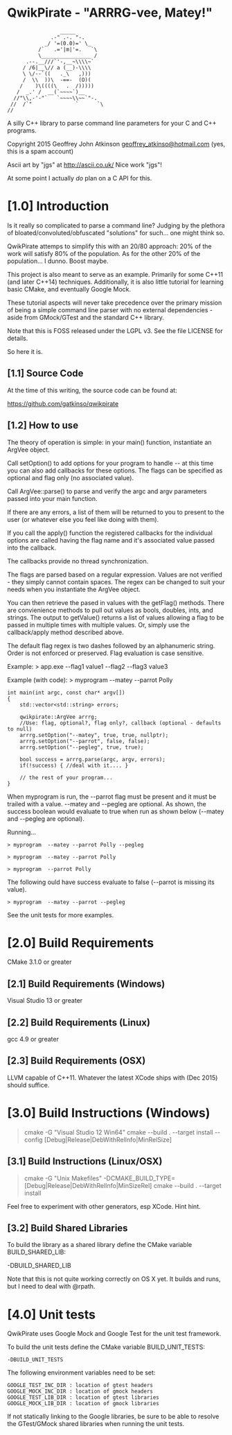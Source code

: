 QwikPirate - "ARRRG-vee, Matey!"
================================
                     _____
                  .-" .-. "-.
                _/ '=(0.0)=' \_
              /`   .='|m|'=.   `\
              \________________ /
          .--.__///`'-,__~\\\\~`
         / /6|__\// a (__)-\\\\
         \ \/--`((   ._\   ,)))
         /  \\  ))\  -==-  (O)(
        /    )\((((\   .  /)))))
       /  _.' /  __(`~~~~`)__
      //"\\,-'-"`   `~~~~\\~~`"-.
     //  /`"              `      `\
    //


A silly C++ library to parse command line parameters for your C and C++ programs.

Copyright 2015 Geoffrey John Atkinson
geoffrey_atkinso@hotmail.com (yes, this is a spam account)

Ascii art by "jgs" at http://ascii.co.uk/  Nice work "jgs"!

At some point I actually *do* plan on a C API for this.

[1.0] Introduction
==================

Is it really so complicated to parse a command line?  Judging by the plethora
of bloated/convoluted/obfuscated "solutions" for such... one might think so.

QwikPirate attemps to simplify this with an 20/80 approach:  20% of the work will
satisfy 80% of the population. As for the other 20% of the population... I dunno.
Boost maybe.

This project is also meant to serve as an example.  Primarily for some C++11 
(and later C++14) techniques.  Additionally, it is also little tutorial for 
learning basic CMake, and eventually Google Mock.  

These tutorial aspects will never take precedence over the primary mission of 
being a simple command line parser with no external dependencies - aside from 
GMock/GTest and the standard C++ library.

Note that this is FOSS released under the LGPL v3.  See the file LICENSE
for details.

So here it is.

[1.1] Source Code
-----------------

At the time of this writing, the source code can be found at:

https://github.com/gatkinso/qwikpirate

[1.2] How to use
----------------

The theory of operation is simple:  in your main() function, instantiate an ArgVee object.  

Call setOption() to add options for your program to handle -- at this time you can also add callbacks
for these options.  The flags can be specified as optional and flag only (no associated value).

Call ArgVee::parse() to parse and verify the argc and argv parameters passed into your main function.

If there are any errors, a list of them will be returned to you to present to the user (or whatever else
you feel like doing with them).

If you call the apply() function the registered callbacks for the individual options are called having 
the flag name and it's associated value passed into the callback.

The callbacks provide no thread synchronization.

The flags are parsed based on a regular expression.  Values are not verified - they simply cannot contain spaces.
The regex can be changed to suit your needs when you instantiate the ArgVee object.

You can then retrieve the pased in values with the getFlag() methods.  There are convienience methods to
pull out values as bools, doubles, ints, and strings.  The output to getValue() returns a list of values allowing
a flag to be passed in multiple times with multiple values.  Or, simply use the callback/apply method described
above.

The default flag regex is two dashes followed by an alphanumeric string.  Order is not enforced or preserved.
Flag evaluation is case sensitive.

Example:  > app.exe --flag1 value1 --flag2 --flag3 value3

Example (with code):   > myprogram  --matey --parrot Polly

    int main(int argc, const char* argv[])
    {
        std::vector<std::string> errors;
        
        qwikpirate::ArgVee arrrg;
        //Use: flag, optional?, flag only?, callback (optional - defaults to null)
        arrrg.setOption("--matey", true, true, nullptr);
        arrrg.setOption("--parrot", false, false);
        arrrg.setOption("--pegleg", true, true);
        
        bool success = arrrg.parse(argc, argv, errors);
        if(!success) { //deal with it.... }
        
        // the rest of your program...
    }

When myprogram is run, the --parrot flag must be present and it must be trailed with a value.  --matey and --pegleg
are optional.  As shown, the success boolean would evaluate to true when run as shown below (--matey and --pegleg are optional).

Running...

    > myprogram  --matey --parrot Polly --pegleg
    
    > myprogram  --matey --parrot Polly
    
    > myprogram  --parrot Polly

The following ould have success evaluate to false (--parrot is missing its value).

    > myprogram  --matey --parrot --pegleg

See the unit tests for more examples.

[2.0] Build Requirements
========================

CMake 3.1.0 or greater

[2.1] Build Requirements (Windows)
----------------------------------

Visual Studio 13 or greater

[2.2] Build Requirements (Linux)
--------------------------------

gcc 4.9 or greater

[2.3] Build Requirements (OSX)
------------------------------

LLVM capable of C++11.  Whatever the latest XCode ships with (Dec 2015) should 
suffice.

[3.0] Build Instructions (Windows)
==================================

> cmake -G "Visual Studio 12 Win64" <source directory>
> cmake --build . --target install --config [Debug|Release|DebWithRelInfo|MinRelSize]

[3.1] Build Instructions (Linux/OSX)
------------------------------------

> cmake -G "Unix Makefiles" -DCMAKE_BUILD_TYPE=[Debug|Release|DebWithRelInfo|MinSizeRel] <source directory>
> cmake --build . --target install

Feel free to experiment with other generators, esp XCode.  Hint hint.

[3.2] Build Shared Libraries
----------------------------

To build the library as a shared library define the CMake variable 
BUILD_SHARED_LIB:

-DBUILD_SHARED_LIB

Note that this is not quite working correctly on OS X yet.  It builds and runs, but I need to deal with @rpath.

[4.0] Unit tests
================

QwikPirate uses Google Mock and Google Test for the unit test framework.

To build the unit tests define the CMake variable BUILD_UNIT_TESTS:

    -DBUILD_UNIT_TESTS

The following environment variables need to be set:

    GOOGLE_TEST_INC_DIR : location of gtest headers
    GOOGLE_MOCK_INC_DIR : location of gmock headers
    GOOGLE_TEST_LIB_DIR : location of gtest libraries
    GOOGLE_MOCK_LIB_DIR : location of gmock libraries
	
If not statically linking to the Google libraries, be sure to be able to
resolve the GTest/GMock shared libraries when running the unit tests.

